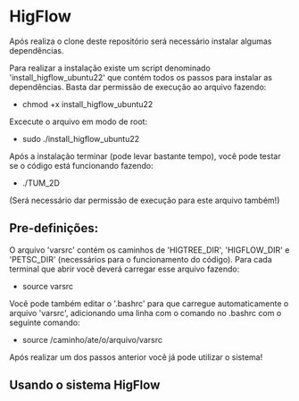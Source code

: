 # HigFlow
Após realiza o clone deste repositório será necessário instalar algumas dependências. 

Para realizar a instalação existe um script denominado 'install_higflow_ubuntu22' que contém todos os passos para instalar as dependências.
Basta dar permissão de execução ao arquivo fazendo:

* chmod +x install_higflow_ubuntu22

Excecute o arquivo em modo de root:

* sudo ./install_higflow_ubuntu22

Após a instalação terminar (pode levar bastante tempo), você pode testar se o código está funcionando fazendo:

* ./TUM_2D

(Será necessário dar permissão de execução para este arquivo também!)

## Pre-definições:

O arquivo 'varsrc' contém os caminhos de 'HIGTREE_DIR', 'HIGFLOW_DIR' e 'PETSC_DIR' (necessários para o funcionamento do código). Para cada terminal que abrir você deverá carregar esse arquivo fazendo:

* source varsrc

Você pode também editar o '.bashrc' para que carregue automaticamente o arquivo 'varsrc', adicionando uma linha com o comando no .bashrc com o seguinte comando:

* source /caminho/ate/o/arquivo/varsrc


Após realizar um dos passos anterior você já pode utilizar o sistema!

## Usando o sistema HigFlow

